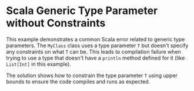 # Scala Generic Type Parameter without Constraints

This example demonstrates a common Scala error related to generic type parameters. The `MyClass` class uses a type parameter `T` but doesn't specify any constraints on what `T` can be. This leads to compilation failure when trying to use a type that doesn't have a `println` method defined for it (like `List[Int]` in this example).

The solution shows how to constrain the type parameter `T` using upper bounds to ensure the code compiles and runs as expected.
